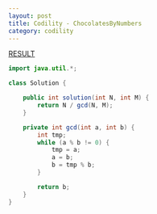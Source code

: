 ```yaml
---
layout: post
title: Codility - ChocolatesByNumbers
category: codility
---
```


[RESULT](https://app.codility.com/demo/results/trainingMEFJ9R-RWT)

```java
import java.util.*;

class Solution {

    public int solution(int N, int M) {
        return N / gcd(N, M);
    }

    private int gcd(int a, int b) {
        int tmp;
        while (a % b != 0) {
            tmp = a;
            a = b;
            b = tmp % b;
        }

        return b;
    }
}
```
